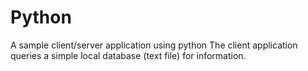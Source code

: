 # Python
A sample client/server application using python
The client application queries a simple local database (text file) for information.
